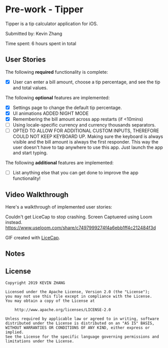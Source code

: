 # Pre-work - Tipper

Tipper is a tip calculator application for iOS.

Submitted by: Kevin Zhang

Time spent: 6 hours spent in total

## User Stories

The following **required** functionality is complete:

* [X] User can enter a bill amount, choose a tip percentage, and see the tip and total values.

The following **optional** features are implemented:
* [X] Settings page to change the default tip percentage.
* [X] UI animations ADDED NIGHT MODE
* [X] Remembering the bill amount across app restarts (if <10mins)
* [ ] Using locale-specific currency and currency thousands separators.
* [ ] OPTED TO ALLOW FOR ADDITIONAL CUSTOM INPUTS, THEREFORE COULD NOT KEEP KEYBOARD UP. Making sure the keyboard is always visible and the bill amount is always the first responder. This way the user doesn't have to tap anywhere to use this app. Just launch the app and start typing. 

The following **additional** features are implemented:

- [ ] List anything else that you can get done to improve the app functionality!

## Video Walkthrough 

Here's a walkthrough of implemented user stories:

Couldn't get LiceCap to stop crashing. Screen Captuered using Loom instead.
https://www.useloom.com/share/c7497999274f4a6ebb1ff4c212484f3d

GIF created with [LiceCap](http://www.cockos.com/licecap/).

## Notes



## License

    Copyright 2019 KEVIN ZHANG

    Licensed under the Apache License, Version 2.0 (the "License");
    you may not use this file except in compliance with the License.
    You may obtain a copy of the License at

        http://www.apache.org/licenses/LICENSE-2.0

    Unless required by applicable law or agreed to in writing, software
    distributed under the License is distributed on an "AS IS" BASIS,
    WITHOUT WARRANTIES OR CONDITIONS OF ANY KIND, either express or implied.
    See the License for the specific language governing permissions and
    limitations under the License.
